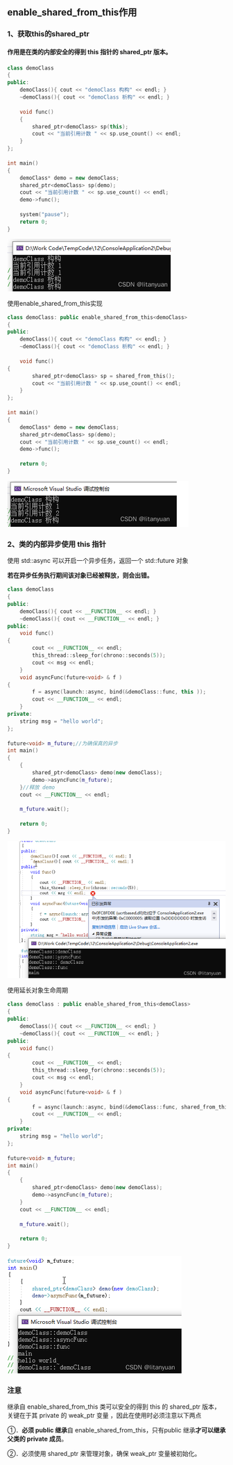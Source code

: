 ## enable_shared_from_this作用

### 1、获取this的shared_ptr

#### 作用是在类的内部安全的得到 this 指针的 shared_ptr 版本。

```cc
class demoClass
{
public:
    demoClass(){ cout << "demoClass 构构" << endl; }
    ~demoClass(){ cout << "demoClass 析构" << endl; }

    void func()
	{
        shared_ptr<demoClass> sp(this);
        cout << "当前引用计数 " << sp.use_count() << endl;
    }
};

int main()
{
    demoClass* demo = new demoClass;
    shared_ptr<demoClass> sp(demo);
    cout << "当前引用计数 " << sp.use_count() << endl;
    demo->func();

    system("pause");
    return 0;
}

```

![image-20230911201545989](image/image-20230911201545989.png)

使用enable_shared_from_this实现

```cc
class demoClass: public enable_shared_from_this<demoClass>
{
public:
    demoClass(){ cout << "demoClass 构构" << endl; }
    ~demoClass(){ cout << "demoClass 析构" << endl; }

    void func()
{
        shared_ptr<demoClass> sp = shared_from_this();
        cout << "当前引用计数 " << sp.use_count() << endl;
    }
};

int main()
{
    demoClass* demo = new demoClass;
    shared_ptr<demoClass> sp(demo);
    cout << "当前引用计数 " << sp.use_count() << endl;
    demo->func();
 
    return 0;
}

```

![image-20230911201623305](image/image-20230911201623305.png)

### 2、类的内部异步使用 this 指针

使用 std::async 可以开启一个异步任务，返回一个 std::future 对象

**若在异步任务执行期间该对象已经被释放，则会出错。**

```cc
class demoClass 
{
public:
    demoClass(){ cout << __FUNCTION__ << endl; }
    ~demoClass(){ cout << __FUNCTION__ << endl; }
public:
    void func()
{
        cout << __FUNCTION__ << endl;
        this_thread::sleep_for(chrono::seconds(5));
        cout << msg << endl;
    }
    void asyncFunc(future<void> & f )
{
        f = async(launch::async, bind(&demoClass::func, this )); 
        cout << __FUNCTION__ << endl;
    }
private:
    string msg = "hello world";
};

future<void> m_future;//为确保真的异步
int main()
{
    {
        shared_ptr<demoClass> demo(new demoClass);
        demo->asyncFunc(m_future);      
    }//释放 demo
    cout << __FUNCTION__ << endl;
   
    m_future.wait();
   
    return 0;
}
```

![image-20230911201810548](image/image-20230911201810548.png)

使用延长对象生命周期

```cc
class demoClass : public enable_shared_from_this<demoClass>
{
public:
    demoClass(){ cout << __FUNCTION__ << endl; }
    ~demoClass(){ cout << __FUNCTION__ << endl; }
public:
    void func()
{
        cout << __FUNCTION__ << endl;
        this_thread::sleep_for(chrono::seconds(5));
        cout << msg << endl;
    }
    void asyncFunc(future<void> & f )
{
        f = async(launch::async, bind(&demoClass::func, shared_from_this() )); 
        cout << __FUNCTION__ << endl;
    }
private:
    string msg = "hello world";
};

future<void> m_future;
int main()
{
    {
        shared_ptr<demoClass> demo(new demoClass);
        demo->asyncFunc(m_future);      
    }
    cout << __FUNCTION__ << endl;
   
    m_future.wait();
   
    return 0;
}
```

![image-20230911201844073](image/image-20230911201844073.png)

### 注意

继承自 enable_shared_from_this 类可以安全的得到 this 的 shared_ptr 版本，关键在于其 private 的 weak_ptr 变量 ，因此在使用时必须注意以下两点

①．**必须 public 继承**自 enable_shared_from_this，只有public 继承**才可以继承父类的 private 成员**。

②．必须使用 shared_ptr 来管理对象，确保 weak_ptr 变量被初始化。